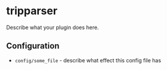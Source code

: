 tripparser
========

Describe what your plugin does here.

Configuration
-------------

* `config/some_file` - describe what effect this config file has

